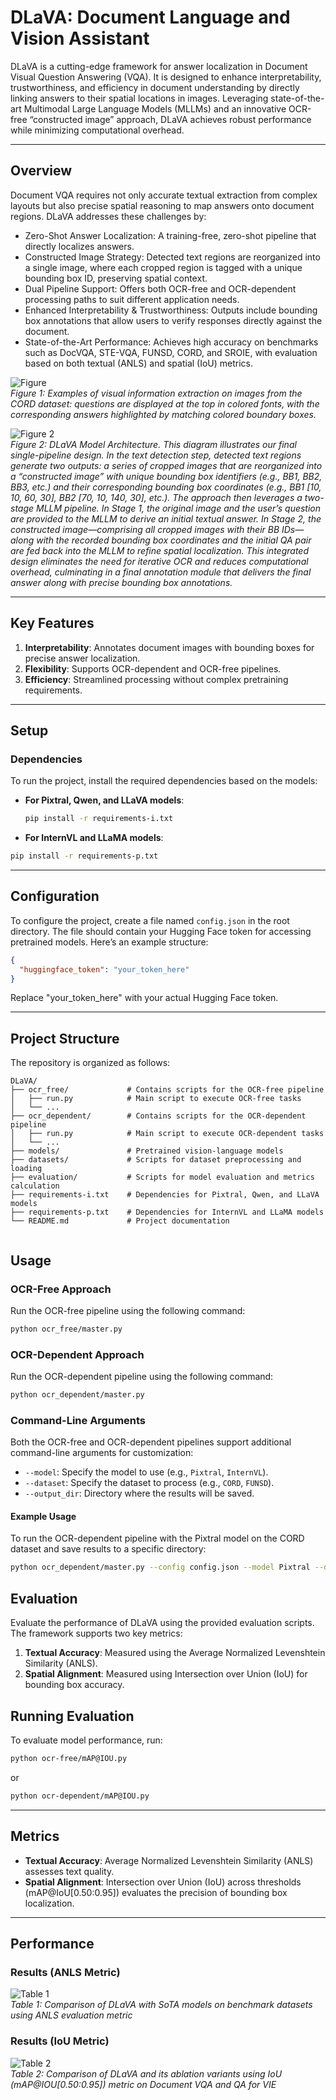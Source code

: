 # DLaVA: Document Language and Vision Assistant

DLaVA is a cutting-edge framework for answer localization in Document Visual Question Answering (VQA). It is designed to enhance interpretability, trustworthiness, and efficiency in document understanding by directly linking answers to their spatial locations in images. Leveraging state-of-the-art Multimodal Large Language Models (MLLMs) and an innovative OCR-free “constructed image” approach, DLaVA achieves robust performance while minimizing computational overhead.

---

## Overview

Document VQA requires not only accurate textual extraction from complex layouts but also precise spatial reasoning to map answers onto document regions. DLaVA addresses these challenges by:
- Zero-Shot Answer Localization: A training-free, zero-shot pipeline that directly localizes answers.
- Constructed Image Strategy: Detected text regions are reorganized into a single image, where each cropped region is tagged with a unique bounding box ID, preserving spatial context.
- Dual Pipeline Support: Offers both OCR-free and OCR-dependent processing paths to suit different application needs.
- Enhanced Interpretability & Trustworthiness: Outputs include bounding box annotations that allow users to verify responses directly against the document.
- State-of-the-Art Performance: Achieves high accuracy on benchmarks such as DocVQA, STE-VQA, FUNSD, CORD, and SROIE, with evaluation based on both textual (ANLS) and spatial (IoU) metrics.

![Figure ](images/figure1.png)  
*Figure 1: Examples of visual information extraction on images from the CORD dataset: questions are displayed at the top
in colored fonts, with the corresponding answers highlighted by matching colored boundary boxes.*

![Figure 2](images/figure2.png)  
*Figure 2: DLaVA Model Architecture. This diagram illustrates our final single-pipeline design. In the text detection step, detected text regions generate two outputs: a series of cropped images that are reorganized into a “constructed image” with unique bounding box identifiers (e.g., BB1, BB2, BB3, etc.) and their corresponding bounding box coordinates (e.g., BB1 [10, 10, 60, 30], BB2 [70, 10, 140, 30], etc.). The approach then leverages a two-stage MLLM pipeline. In Stage 1, the original image and the user’s question are provided to the MLLM to derive an initial textual answer. In Stage 2, the constructed image—comprising all cropped images with their BB IDs—along with the recorded bounding box coordinates and the initial QA pair are fed back into the MLLM to refine spatial localization. This integrated design eliminates the need for iterative OCR and reduces computational overhead, culminating in a final annotation module that delivers the final answer along with precise bounding box annotations.* 

---

## Key Features

1. **Interpretability**: Annotates document images with bounding boxes for precise answer localization.
2. **Flexibility**: Supports OCR-dependent and OCR-free pipelines.
3. **Efficiency**: Streamlined processing without complex pretraining requirements.

---

## Setup

### Dependencies

To run the project, install the required dependencies based on the models:

- **For Pixtral, Qwen, and LLaVA models**:
  ```bash
  pip install -r requirements-i.txt
  ```
 - **For InternVL and LLaMA models**:
  ```bash
  pip install -r requirements-p.txt
  ```
---

## Configuration

To configure the project, create a file named `config.json` in the root directory. The file should contain your Hugging Face token for accessing pretrained models. Here’s an example structure:

```json
{
  "huggingface_token": "your_token_here"
}
```

Replace "your_token_here" with your actual Hugging Face token.

---

## Project Structure

The repository is organized as follows:

```plaintext
DLaVA/
├── ocr_free/             # Contains scripts for the OCR-free pipeline
│   ├── run.py            # Main script to execute OCR-free tasks
│   └── ...
├── ocr_dependent/        # Contains scripts for the OCR-dependent pipeline
│   ├── run.py            # Main script to execute OCR-dependent tasks
│   └── ...
├── models/               # Pretrained vision-language models
├── datasets/             # Scripts for dataset preprocessing and loading
├── evaluation/           # Scripts for model evaluation and metrics calculation
├── requirements-i.txt    # Dependencies for Pixtral, Qwen, and LLaVA models
├── requirements-p.txt    # Dependencies for InternVL and LLaMA models
└── README.md             # Project documentation


```

## Usage

### OCR-Free Approach

Run the OCR-free pipeline using the following command:
```bash
python ocr_free/master.py
```

### OCR-Dependent Approach

Run the OCR-dependent pipeline using the following command:
```bash
python ocr_dependent/master.py 
```

### Command-Line Arguments

Both the OCR-free and OCR-dependent pipelines support additional command-line arguments for customization:

- `--model`: Specify the model to use (e.g., `Pixtral`, `InternVL`).
- `--dataset`: Specify the dataset to process (e.g., `CORD`, `FUNSD`).
- `--output_dir`: Directory where the results will be saved.

#### Example Usage

To run the OCR-dependent pipeline with the Pixtral model on the CORD dataset and save results to a specific directory:
```bash
python ocr_dependent/master.py --config config.json --model Pixtral --dataset CORD --output_dir ./results/
```


## Evaluation

Evaluate the performance of DLaVA using the provided evaluation scripts. The framework supports two key metrics:

1. **Textual Accuracy**: Measured using the Average Normalized Levenshtein Similarity (ANLS).
2. **Spatial Alignment**: Measured using Intersection over Union (IoU) for bounding box accuracy.



## Running Evaluation

To evaluate model performance, run:
```bash
python ocr-free/mAP@IOU.py
```
or 
```bash
python ocr-dependent/mAP@IOU.py
```

---

## Metrics
- **Textual Accuracy**: Average Normalized Levenshtein Similarity (ANLS) assesses text quality.
- **Spatial Alignment**: Intersection over Union (IoU) across thresholds (mAP@IoU[0.50:0.95]) evaluates the precision of bounding box localization.



---

## Performance

### Results (ANLS Metric)

![Table 1](images/table1.png)  
*Table 1: Comparison of DLaVA with SoTA models on benchmark datasets using ANLS evaluation metric*

### Results (IoU Metric)

![Table 2](images/table4.png)  
*Table 2: Comparison of DLaVA and its ablation variants using IoU (mAP@IOU[0.50:0.95]) metric on Document VQA and QA for VIE*




